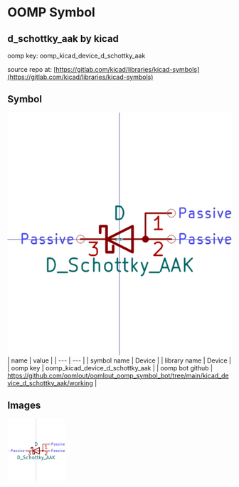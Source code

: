 # OOMP Symbol  
## d_schottky_aak  by kicad  
  
oomp key: oomp_kicad_device_d_schottky_aak  
  
source repo at: [https://gitlab.com/kicad/libraries/kicad-symbols](https://gitlab.com/kicad/libraries/kicad-symbols)  
## Symbol  
  
[![working.png](working_600.png)](working.png)  
| name | value | 
| --- | --- | 
| symbol name | Device | 
| library name | Device | 
| oomp key | oomp_kicad_device_d_schottky_aak | 
| oomp bot github | https://github.com/oomlout/oomlout_oomp_symbol_bot/tree/main/kicad_device_d_schottky_aak/working | 
## Images  
  
[![working.png](working_140.png)](working.png)  
